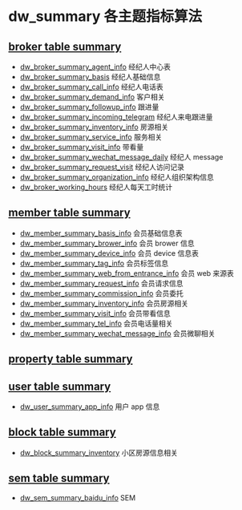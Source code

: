 # dw_summary 各主题指标算法


## [broker table summary](table-design/broker/)

- [dw_broker_summary_agent_info](table-design/broker/dw_broker_summary_agent_info.md) 经纪人中心表
- [dw_broker_summary_basis](table-design/broker/dw_broker_summary_basis.md) 经纪人基础信息
- [dw_broker_summary_call_info](table-design/broker/dw_broker_summary_call_info.md) 经纪人电话表
- [dw_broker_summary_demand_info](table-design/broker/dw_broker_summary_demand_info.md) 客户相关
- [dw_broker_summary_followup_info](table-design/broker/dw_broker_summary_followup_info.md) 跟进量
- [dw_broker_summary_incoming_telegram](table-design/broker/dw_broker_summary_incoming_telegram.md) 经纪人来电跟进量
- [dw_broker_summary_inventory_info](table-design/broker/dw_broker_summary_inventory_info.md) 房源相关
- [dw_broker_summary_service_info](table-design/broker/dw_broker_summary_service_info.md) 服务相关
- [dw_broker_summary_visit_info](table-design/broker/dw_broker_summary_visit_info.md) 带看量
- [dw_broker_summary_wechat_message_daily](table-design/broker/dw_broker_summary_wechat_message_daily.md) 经纪人 message
- [dw_broker_summary_request_visit](table-design/broker/dw_broker_summary_request_visit.md) 经纪人访问记录
- [dw_broker_summary_organization_info](table-design/broker/dw_broker_summary_organization_info.md) 经纪人组织架构信息
- [dw_broker_working_hours](table-design/broker/dw_broker_working_hours.md) 经纪人每天工时统计


## [member table summary](table-design/member/)

- [dw_member_summary_basis_info](table-design/member/dw_member_summary_basis_info.md) 会员基础信息表
- [dw_member_summary_brower_info](table-design/member/dw_member_summary_brower_info.md) 会员 brower 信息
- [dw_member_summary_device_info](table-design/member/dw_member_summary_device_info.md) 会员 device 信息表
- [dw_member_summary_tag_info](table-design/member/dw_member_summary_tag_info.md) 会员标签信息
- [dw_member_summary_web_from_entrance_info](table-design/member/dw_member_summary_web_from_entrance_info.md) 会员 web 来源表
- [dw_member_summary_request_info](table-design/member/dw_member_summary_request_info.md) 会员请求信息
- [dw_member_summary_commission_info](table-design/member/dw_member_summary_commission_info.md) 会员委托
- [dw_member_summary_inventory_info](table-design/member/dw_member_summary_inventory_info.md) 会员房源相关
- [dw_member_summary_visit_info](table-design/member/dw_member_summary_visit_info.md) 会员带看信息
- [dw_member_summary_tel_info](table-design/member/dw_member_summary_tel_info.md) 会员电话量相关
- [dw_member_summary_wechat_message_info](table-design/member/dw_member_summary_wechat_message_info.md) 会员微聊相关



## [property table summary](table-design/property/)



## [user table summary](table-design/user/)

- [dw_user_summary_app_info](table-design/user/dw_user_summary_app_info.md) 用户 app 信息


## [block table summary](table-design/block/)

- [dw_block_summary_inventory](table-design/block/dw_block_summary_inventory.md) 小区房源信息相关


## [sem table summary](table-design/sem/)

- [dw_sem_summary_baidu_info](table-design/sem/dw_sem_summary_baidu_info.md) SEM
